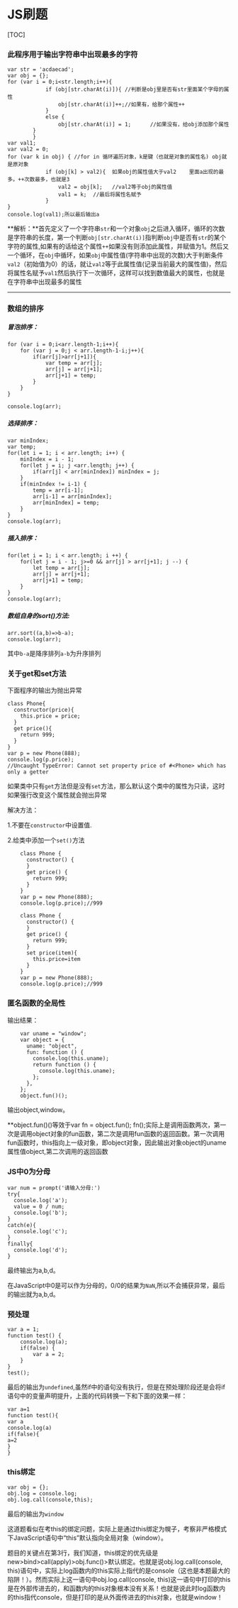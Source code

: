 # JS刷题



[TOC]

### 此程序用于输出字符串中出现最多的字符

```
var str = 'acdaecad';
var obj = {};
for (var i = 0;i<str.length;i++){
            if (obj[str.charAt(i)]){ //判断是obj里是否有str里面某个字母的属性
                obj[str.charAt(i)]++;//如果有，给那个属性++
            }
            else {
                obj[str.charAt(i)] = 1;      //如果没有，给obj添加那个属性
        }
        }
var val1;
var val2 = 0;
for (var k in obj) { //for in 循环遍历对象，k是键（也就是对象的属性名) obj就是原对象
            if (obj[k] > val2){  如果obj的属性值大于val2    里面a出现的最多。++次数最多，也就是3
                val2 = obj[k];   //val2等于obj的属性值 
                val1 = k;  //最后将属性名赋予  
            }
}
console.log(val1);所以最后输出a
```

**解析：**首先定义了一个字符串`str`和一个对象`obj`之后进入循环，循环的次数是字符串的长度，第一个判断`obj[str.charAt(i)]`指判断`obj`中是否有`str`的某个字符的属性,如果有的话给这个属性`++`如果没有则添加此属性，并赋值为1。然后又一个循环，在`obj`中循环，如果`obj`中属性值(字符串中出现的次数)大于判断条件`val2`（初始值为0）的话，就让`val2`等于此属性值(记录当前最大的属性值)，然后将属性名赋予`val1`然后执行下一次循环，这样可以找到数值最大的属性，也就是在字符串中出现最多的属性



****



### 数组的排序

##### **冒泡排序**：

```
for (var i = 0;i<arr.length-1;i++){
    for (var j = 0;j < arr.length-1-i;j++){
        if(arr[j]>arr[j+1]){
            var temp = arr[j];
            arr[j] = arr[j+1];
            arr[j+1] = temp;
        }
    }
}

console.log(arr);
```

##### **选择排序：**

```
var minIndex;
var temp;
for(let i = 1; i < arr.length; i++) {
    minIndex = i - 1;
    for(let j = i; j <arr.length; j++) {
        if(arr[j] < arr[minIndex]) minIndex = j;
    }
    if(minIndex != i-1) {
        temp = arr[i-1];
        arr[i-1] = arr[minIndex];
        arr[minIndex] = temp;
    }
}
console.log(arr);
```

##### **插入排序：**

```
for(let i = 1; i < arr.length; i ++) {
    for(let j = i - 1; j>=0 && arr[j] > arr[j+1]; j --) {
        let temp = arr[j];
        arr[j] = arr[j+1];
        arr[j+1] = temp;
    }
}
console.log(arr);
```

##### **数组自身的sort()方法:**

```
arr.sort((a,b)=>b-a);
console.log(arr);
```

其中`b-a`是降序排列`a-b`为升序排列

### 关于get和set方法

下面程序的输出为抛出异常

```
class Phone{
  constructor(price){
    this.price = price;
  }
  get price(){
    return 999;
  }
}
var p = new Phone(888);
console.log(p.price);
//Uncaught TypeError: Cannot set property price of #<Phone> which has only a getter
```

如果类中只有`get`方法但是没有`set`方法，那么默认这个类中的属性为只读，这时如果强行改变这个属性就会抛出异常

解决方法：

1.不要在`constructor`中设置值.

2.给类中添加一个`set()`方法

```
    class Phone {
      constructor() {
      }
      get price() {
        return 999;
      }
    }
    var p = new Phone(888);
    console.log(p.price);//999
```

```
    class Phone {
      constructor() {
      }
      get price() {
        return 999;
      }
      set price(item){
        this.price=item
      }
    }
    var p = new Phone(888);
    console.log(p.price);//999
```

### 匿名函数的全局性

输出结果：

```
    var uname = "window";
    var object = {
      uname: "object",
      fun: function () {
        console.log(this.uname);
        return function () {
          console.log(this.uname);
        };
      },
    };
    object.fun()();
```

输出object,window。

**object.fun()()等效于var fn = object.fun(); fn();实际上是调用函数两次，第一次是调用object对象的fun函数，第二次是调用fun函数的返回函数。第一次调用fun函数时，this指向上一级对象，即object对象，因此输出对象object的uname属性值object,第二次调用的返回函数

### JS中0为分母

```
var num = prompt('请输入分母:')
try{
  console.log('a');
  value = 0 / num;
  console.log('b');
}
catch(e){
  console.log('c');
}
finally{
  console.log('d');
}
```

最终输出为a,b,d。

在JavaScript中0是可以作为分母的，0/0的结果为`NaN`,所以不会捕获异常，最后的输出就为a,b,d。

### 预处理

```
var a = 1;
function test() {
    console.log(a);
    if(false) {
        var a = 2;
    }
}
test();
```

最后的输出为`undefined`,虽然if中的语句没有执行，但是在预处理阶段还是会将if语句中的变量声明提升，上面的代码转换一下和下面的效果一样：

```
var a=1
function test(){
var a
console.log(a)
if(false){
a=2
}
}
```

### this绑定

```
var obj = {};
obj.log = console.log;
obj.log.call(console,this);
```

最后的输出为`window`

这道题看似在考this的绑定问题，实际上是通过this绑定为幌子，考察非严格模式下JavaScript语句中“this”默认指向全局对象（window）。

题目的关键点在第3行，我们知道，this绑定的优先级是new>bind>call(apply)>obj.func()>默认绑定。也就是说obj.log.call(console, this)语句中，实际上log函数内的this实际上指代的是console（这也是本题最大的陷阱！）。然而实际上这一语句中obj.log.call(console, this)这一语句中打印的this是在外部传进去的，和函数内的this对象根本没有关系！也就是说此时log函数内的this指代console，但是打印的是从外面传进去的this对象，也就是window！
